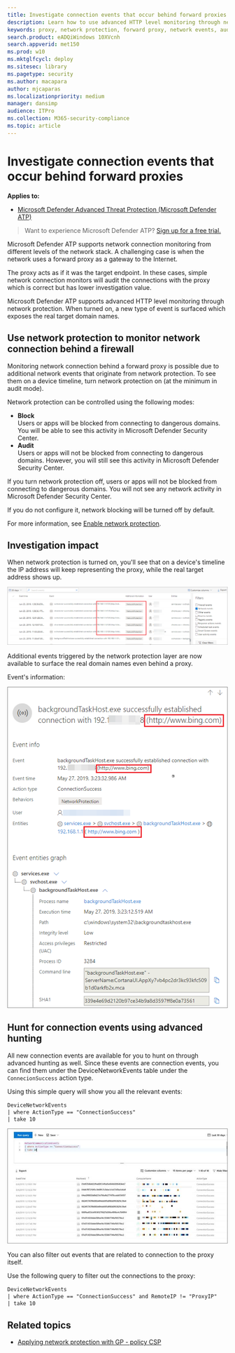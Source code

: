 ```yaml
---
title: Investigate connection events that occur behind forward proxies
description: Learn how to use advanced HTTP level monitoring through network protection in Microsoft Defender ATP, which surfaces a real target, instead of a proxy.
keywords: proxy, network protection, forward proxy, network events, audit, block, domain names, domain
search.product: eADQiWindows 10XVcnh
search.appverid: met150
ms.prod: w10
ms.mktglfcycl: deploy
ms.sitesec: library
ms.pagetype: security
ms.author: macapara
author: mjcaparas
ms.localizationpriority: medium
manager: dansimp
audience: ITPro
ms.collection: M365-security-compliance 
ms.topic: article
---
```


# Investigate connection events that occur behind forward proxies

**Applies to:**

- [Microsoft Defender Advanced Threat Protection (Microsoft Defender ATP)](https://go.microsoft.com/fwlink/p/?linkid=2069559)

>Want to experience Microsoft Defender ATP? [Sign up for a free trial.](https://www.microsoft.com/microsoft-365/windows/microsoft-defender-atp?ocid=docs-wdatp-investigatemachines-abovefoldlink)

Microsoft Defender ATP supports network connection monitoring from different levels of the network stack. A challenging case is when the network uses a forward proxy as a gateway to the Internet.

The proxy acts as if it was the target endpoint.  In these cases, simple network connection monitors will audit the connections with the proxy which is correct but has lower investigation value. 

Microsoft Defender ATP supports advanced HTTP level monitoring through network protection. When turned on, a new type of event is surfaced which exposes the real target domain names.

## Use network protection to monitor network connection behind a firewall
Monitoring network connection behind a forward proxy is possible due to additional network events that originate from network protection. To see them on a device timeline, turn network protection on (at the minimum in audit mode). 

Network protection can be controlled using the following modes:

- **Block** <br> Users or apps will be blocked from connecting to dangerous domains. You will be able to see this activity in Microsoft Defender Security Center.
- **Audit** <br> Users or apps will not be blocked from connecting to dangerous domains. However, you will still see this activity in Microsoft Defender Security Center.


If you turn network protection off, users or apps will not be blocked from connecting to dangerous domains. You will not see any network activity in Microsoft Defender Security Center.

If you do not configure it, network blocking will be turned off by default.

For more information, see [Enable network protection](enable-network-protection.md).

## Investigation impact
When network protection is turned on, you'll see that on a device's timeline the IP address will keep representing the proxy, while the real target address shows up.

![Image of network events on device's timeline](images/atp-proxy-investigation.png)

Additional events triggered by the network protection layer are now available to surface the real domain names even behind a proxy.

Event's information:

![Image of single network event](images/atp-proxy-investigation-event.png)



## Hunt for connection events using advanced hunting 
All new connection events are available for you to hunt on through advanced hunting as well. Since these events are connection events, you can find them under the DeviceNetworkEvents table under the `ConnecionSuccess` action type.

Using this simple query will show you all the relevant events:

```
DeviceNetworkEvents
| where ActionType == "ConnectionSuccess" 
| take 10
```

![Image of advanced hunting query](images/atp-proxy-investigation-ah.png)

You can also filter out  events that are related to connection to the proxy itself. 

Use the following query to filter out the connections to the proxy:

```
DeviceNetworkEvents
| where ActionType == "ConnectionSuccess" and RemoteIP != "ProxyIP"  
| take 10
```



## Related topics
- [Applying network protection with GP - policy CSP](https://docs.microsoft.com/windows/client-management/mdm/policy-csp-defender#defender-enablenetworkprotection)
